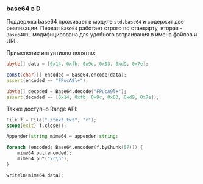 ### base64 в D

Поддержка base64 проживает в модуле `std.base64` и содержит две реализации. Первая `Base64` работает строго по стандарту, вторая - `Base64URL` модифицирована для удобного встраивания в имена файлов и URL.

Применение интуитивно понятно:

```d
ubyte[] data = [0x14, 0xfb, 0x9c, 0x03, 0xd9, 0x7e];

const(char)[] encoded = Base64.encode(data);
assert(encoded == "FPucA9l+");

ubyte[] decoded = Base64.decode("FPucA9l+");
assert(decoded == [0x14, 0xfb, 0x9c, 0x03, 0xd9, 0x7e]);
```

Также доступно Range API:

```d
File f = File("./text.txt", "r");
scope(exit) f.close();

Appender!string mime64 = appender!string;

foreach (encoded; Base64.encoder(f.byChunk(57))) {
    mime64.put(encoded);
    mime64.put("\r\n");
}

writeln(mime64.data);
```
